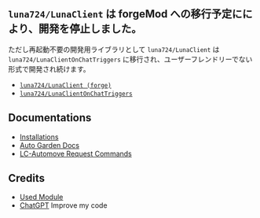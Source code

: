 ## `luna724/LunaClient` は forgeMod への移行予定ににより、開発を停止しました。 <br />
ただし再起動不要の開発用ライブラリとして `luna724/LunaClient` は `luna724/LunaClientOnChatTriggers` に移行され、ユーザーフレンドリーでない形式で開発され続けます。
- [`luna724/LunaClient (forge)`](https://github.com/luna724/LunaClientForge)
- [`luna724/LunaClientOnChatTriggers`](https://github.com/luna724/LunaClientOnCT)

## Documentations
- [Installations](/docs/install.md)
- [Auto Garden Docs](/docs/lc_gardening.md)
- [LC-Automove Request Commands](/docs/lc_automove_requests.md)
  
## Credits
- [Used Module](/docs/credit.md)
- [ChatGPT](https://chatgpt.com/)
  Improve my code
